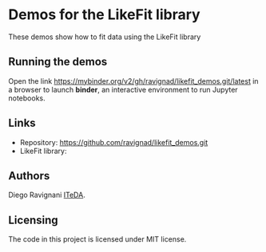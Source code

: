 # Demos for the LikeFit library
These demos show how to fit data using the LikeFit library

## Running the demos
Open the link https://mybinder.org/v2/gh/ravignad/likefit_demos.git/latest in a browser to launch **binder**, an interactive environment to run Jupyter notebooks.

## Links
- Repository: https://github.com/ravignad/likefit_demos.git
- LikeFit library: 

## Authors 
Diego Ravignani [ITeDA](www.iteda.cnea.gov.ar).

## Licensing
The code in this project is licensed under MIT license.

